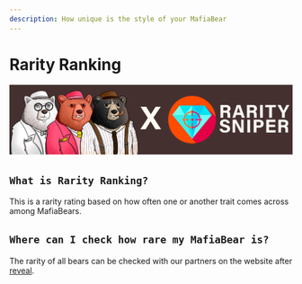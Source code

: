```yaml
---
description: How unique is the style of your MafiaBear
---
```


# Rarity Ranking

![](../.gitbook/assets/MafiaRarity.png)

## `What is Rarity Ranking?`

This is a rarity rating based on how often one or another trait comes across among MafiaBears.

## `Where can I check how rare my MafiaBear is?`

The rarity of all bears can be checked with our partners on the website after [reveal](https://docs.mafiabears.com/mafiabears/bearmafia#when-will-reveal-be).
